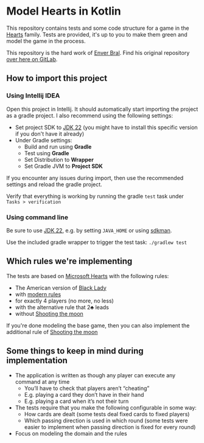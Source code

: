 # Model Hearts in Kotlin

This repository contains tests and some code structure for a game in the [Hearts](https://en.wikipedia.org/wiki/Hearts_(card_game)) family.
Tests are provided, it's up to you to make them green and model the game in the process.

This repository is the hard work of [Enver Bral](https://gitlab.com/enverbral). Find his original repository [over here on GitLab](https://gitlab.com/enverbral/socrates-hearts).

## How to import this project

### Using Intellij IDEA

Open this project in Intellij. It should automatically start importing the project as a gradle project.
I also recommend using the following settings:
* Set project SDK to [JDK 22](https://jdk.java.net/22/) (you might have to install this specific version if you don't have it already)
* Under Gradle settings:
  * Build and run using **Gradle**
  * Test using **Gradle**
  * Set Distribution to **Wrapper**
  * Set Gradle JVM to **Project SDK**

If you encounter any issues during import, then use the recommended settings and reload the gradle project.

Verify that everything is working by running the gradle `test` task under `Tasks > verification`

### Using command line

Be sure to use [JDK 22](https://jdk.java.net/22/), e.g. by setting `JAVA_HOME` or using [sdkman](https://sdkman.io/).

Use the included gradle wrapper to trigger the test task: `./gradlew test`

## Which rules we're implementing

The tests are based on [Microsoft Hearts](https://en.wikipedia.org/wiki/Microsoft_Hearts) with the following rules:
* The American version of [Black Lady](https://en.wikipedia.org/wiki/Black_Lady)
* with [modern rules](https://en.wikipedia.org/wiki/Black_Lady#Modern_rules_%E2%80%93_Morehead_(2001))
* for exactly 4 players (no more, no less)
* with the alternative rule that 2♣️ leads
* without [Shooting the moon](https://en.wikipedia.org/wiki/Black_Lady#Shooting_the_moon)

If you're done modeling the base game, then you can also implement the additional rule of [Shooting the moon](https://en.wikipedia.org/wiki/Black_Lady#Shooting_the_moon)

## Some things to keep in mind during implementation

* The application is written as though any player can execute any command at any time
  * You’ll have to check that players aren’t “cheating”
  * E.g. playing a card they don’t have in their hand
  * E.g. playing a card when it’s not their turn
* The tests require that you make the following configurable in some way:
  * How cards are dealt (some tests deal fixed cards to fixed players)
  * Which passing direction is used in which round (some tests were easier to implement when passing direction is fixed for every round)
* Focus on modeling the domain and the rules


